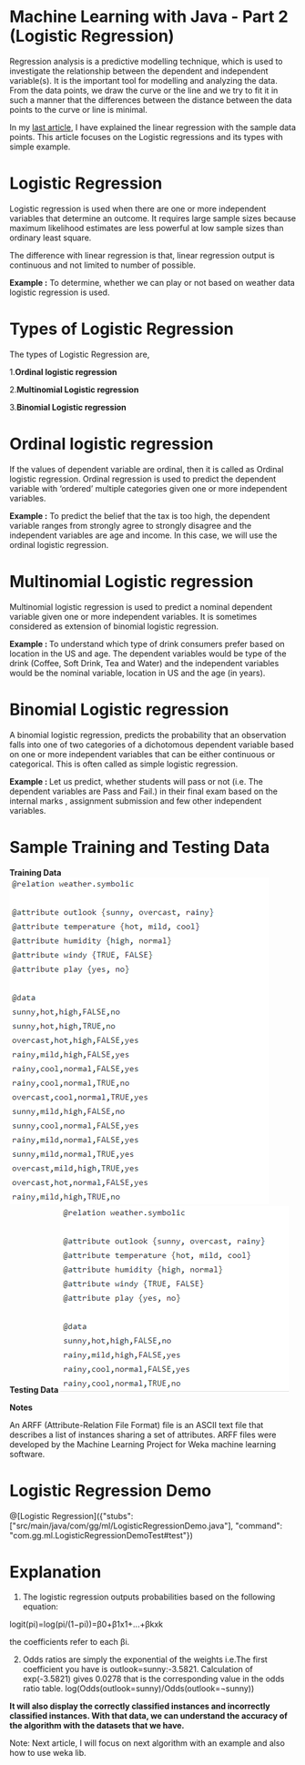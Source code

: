 # Machine Learning with Java - Part 2 (Logistic Regression)

Regression analysis is a predictive modelling technique, which is used to investigate the relationship between the dependent and independent variable(s). It is the important tool for modelling and analyzing the data. From the data points, we draw the curve or the line and we try to fit it in such a manner that the differences between the distance between the data points to the curve or line is minimal.

In my [last article](https://tech.io/playgrounds/3771/machine-learning-with-java---part-1-linear-regression), I have explained the linear regression with the sample data points. This article focuses on the Logistic regressions and its types with simple example.

# Logistic Regression

Logistic regression is used when there are one or more independent variables that determine an outcome. It requires large sample sizes because maximum likelihood estimates are less powerful at low sample sizes than ordinary least square.

The difference with linear regression is that, linear regression output is continuous and not limited to number of possible.

<B>Example :</B> To determine, whether we can play or not based on weather data logistic regression is used.

# Types of Logistic Regression

The types of Logistic Regression are,

1.<B>Ordinal logistic regression</B>

2.<B>Multinomial Logistic regression</B>

3.<B>Binomial Logistic regression </B>

# Ordinal logistic regression


If the values of dependent variable are ordinal, then it is called as Ordinal logistic regression. Ordinal regression is used to predict the dependent variable with ‘ordered’ multiple categories given one or more independent variables. 

<B>Example :</B> To predict the belief that the tax is too high, the dependent variable ranges from strongly agree to strongly disagree and the independent variables are age and income. In this case, we will use the ordinal logistic regression.



# Multinomial Logistic regression

Multinomial logistic regression is used to predict a nominal dependent variable given one or more independent variables. It is sometimes considered as extension of binomial logistic regression.

<B> Example : </B>To understand which type of drink consumers prefer based on location in the US and age. The dependent variables would be type of the drink (Coffee, Soft Drink, Tea and Water) and the independent variables would be the nominal variable, location in US and the age (in years).


# Binomial Logistic regression

A binomial logistic regression, predicts the probability that an observation falls into one of two categories of a dichotomous dependent variable based on one or more independent variables that can be either continuous or categorical. This is often called as simple logistic regression.

<B> Example : </B>Let us predict, whether students will pass or not (i.e. The dependent variables are Pass and Fail.) in their final exam based on the internal marks , assignment submission and few other independent variables. 


# Sample Training and Testing Data

 <B> Training Data </B> ![Train Diagram](LOGISTIC_TRAIN.PNG)     
 <B> Testing Data </B> ![Test Diagram](LOGISTICTEST.PNG)

<B> Notes </B>

An ARFF (Attribute-Relation File Format) file is an ASCII text file that describes a list of instances sharing a set of attributes. ARFF files were developed by the Machine Learning Project for Weka machine learning software.

# Logistic Regression Demo

@[Logistic Regression]({"stubs": ["src/main/java/com/gg/ml/LogisticRegressionDemo.java"], "command": "com.gg.ml.LogisticRegressionDemoTest#test"})

# Explanation

1. The logistic regression outputs probabilities based on the following equation:

logit(pi)=log(pi/(1−pi))=β0+β1x1+...+βkxk

the coefficients refer to each βi.

2. Odds ratios are simply the exponential of the weights
i.e.The first coefficient you have is outlook=sunny:-3.5821. Calculation of exp⁡(-3.5821) gives 0.0278 that is the corresponding value in the odds ratio table.
log(Odds(outlook=sunny)/Odds(outlook=¬sunny))


<B> It will also display the correctly classified instances and incorrectly classified instances. With that data, we can understand the accuracy of the algorithm with the datasets that we have. </B>

Note:
Next article, I will focus on next algorithm with an example and also how to use weka lib.
